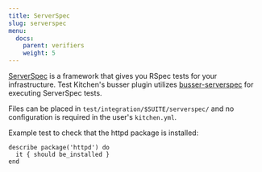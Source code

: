 ```yaml
---
title: ServerSpec
slug: serverspec
menu:
  docs:
    parent: verifiers
    weight: 5
---
```


[ServerSpec](https://serverspec.org/) is a framework that gives you RSpec tests for your infrastructure. Test Kitchen's busser plugin utilizes [busser-serverspec](https://github.com/test-kitchen/busser-serverspec) for executing ServerSpec tests.

Files can be placed in `test/integration/$SUITE/serverspec/` and no configuration is required in the user's `kitchen.yml`.

Example test to check that the httpd package is installed:

```
describe package('httpd') do
  it { should be_installed }
end
```
